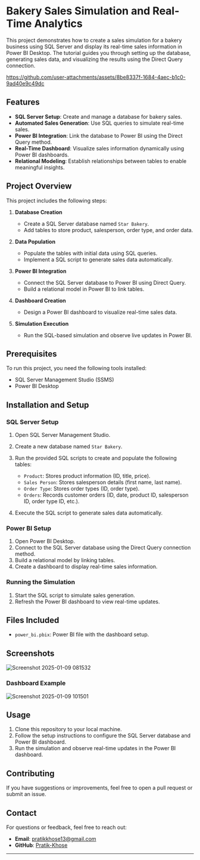 # Bakery Sales Simulation and Real-Time Analytics

This project demonstrates how to create a sales simulation for a bakery business using SQL Server and display its real-time sales information in Power BI Desktop. The tutorial guides you through setting up the database, generating sales data, and visualizing the results using the Direct Query connection.


https://github.com/user-attachments/assets/8be8337f-1684-4aec-b1c0-9ad40e9c49dc


## Features

- **SQL Server Setup**: Create and manage a database for bakery sales.
- **Automated Sales Generation**: Use SQL queries to simulate real-time sales.
- **Power BI Integration**: Link the database to Power BI using the Direct Query method.
- **Real-Time Dashboard**: Visualize sales information dynamically using Power BI dashboards.
- **Relational Modeling**: Establish relationships between tables to enable meaningful insights.

## Project Overview

This project includes the following steps:

1. **Database Creation**
    - Create a SQL Server database named `Star Bakery`.
    - Add tables to store product, salesperson, order type, and order data.

2. **Data Population**
    - Populate the tables with initial data using SQL queries.
    - Implement a SQL script to generate sales data automatically.

3. **Power BI Integration**
    - Connect the SQL Server database to Power BI using Direct Query.
    - Build a relational model in Power BI to link tables.

4. **Dashboard Creation**
    - Design a Power BI dashboard to visualize real-time sales data.

5. **Simulation Execution**
    - Run the SQL-based simulation and observe live updates in Power BI.

## Prerequisites

To run this project, you need the following tools installed:

- SQL Server Management Studio (SSMS)
- Power BI Desktop

## Installation and Setup

### SQL Server Setup
1. Open SQL Server Management Studio.
2. Create a new database named `Star Bakery`.
3. Run the provided SQL scripts to create and populate the following tables:
    - `Product`: Stores product information (ID, title, price).
    - `Sales Person`: Stores salesperson details (first name, last name).
    - `Order Type`: Stores order types (ID, order type).
    - `Orders`: Records customer orders (ID, date, product ID, salesperson ID, order type ID, etc.).

4. Execute the SQL script to generate sales data automatically.

### Power BI Setup
1. Open Power BI Desktop.
2. Connect to the SQL Server database using the Direct Query connection method.
3. Build a relational model by linking tables.
4. Create a dashboard to display real-time sales information.

### Running the Simulation
1. Start the SQL script to simulate sales generation.
2. Refresh the Power BI dashboard to view real-time updates.

## Files Included


- `power_bi.pbix`: Power BI file with the dashboard setup.

## Screenshots
![Screenshot 2025-01-09 081532](https://github.com/user-attachments/assets/21080042-dce1-48e8-8bb6-43f77bdd5999)

### Dashboard Example
![Screenshot 2025-01-09 101501](https://github.com/user-attachments/assets/7eeca086-b123-44f1-b2b3-8b36fbfb4b7c)


## Usage

1. Clone this repository to your local machine.
2. Follow the setup instructions to configure the SQL Server database and Power BI dashboard.
3. Run the simulation and observe real-time updates in the Power BI dashboard.

## Contributing

If you have suggestions or improvements, feel free to open a pull request or submit an issue.


## Contact

For questions or feedback, feel free to reach out:

- **Email**: pratikkhose13@gmail.com
- **GitHub**: [Pratik-Khose](https://github.com/Pratik-Khose)

---
